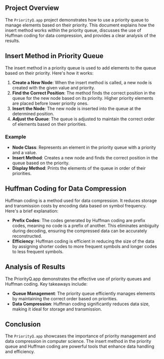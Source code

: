 
## Project Overview

The `PriorityQ.app` project demonstrates how to use a priority queue to manage elements based on their priority. This document explains how the insert method works within the priority queue, discusses the use of Huffman coding for data compression, and provides a clear analysis of the results.

## Insert Method in Priority Queue

The insert method in a priority queue is used to add elements to the queue based on their priority. Here's how it works:

1. **Create a New Node**: When the insert method is called, a new node is created with the given value and priority.
2. **Find the Correct Position**: The method finds the correct position in the queue for the new node based on its priority. Higher priority elements are placed before lower priority ones.
3. **Insert the Node**: The new node is inserted into the queue at the determined position.
4. **Adjust the Queue**: The queue is adjusted to maintain the correct order of elements based on their priorities.

### Example

- **Node Class**: Represents an element in the priority queue with a priority and a value.
- **Insert Method**: Creates a new node and finds the correct position in the queue based on the priority.
- **Display Method**: Prints the elements of the queue in order of their priorities.

## Huffman Coding for Data Compression

Huffman coding is a method used for data compression. It reduces storage and transmission costs by encoding data based on symbol frequency. Here's a brief explanation:

- **Prefix Codes**: The codes generated by Huffman coding are prefix codes, meaning no code is a prefix of another. This eliminates ambiguity during decoding, ensuring the compressed data can be accurately reconstructed.
- **Efficiency**: Huffman coding is efficient in reducing the size of the data by assigning shorter codes to more frequent symbols and longer codes to less frequent symbols.

## Analysis of Results

The PriorityQ.app demonstrates the effective use of priority queues and Huffman coding. Key takeaways include:

- **Queue Management**: The priority queue efficiently manages elements by maintaining the correct order based on priorities.
- **Data Compression**: Huffman coding significantly reduces data size, making it ideal for storage and transmission.

## Conclusion

The `PriorityQ.app` showcases the importance of priority management and data compression in computer science. The insert method in the priority queue and Huffman coding are powerful tools that enhance data handling and efficiency.

